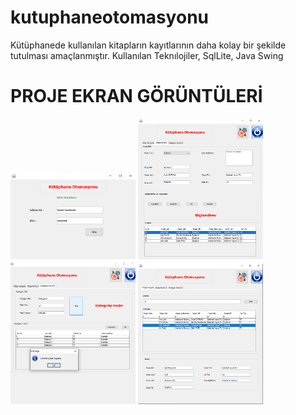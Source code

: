 # kutuphaneotomasyonu
Kütüphanede kullanılan kitapların kayıtlarının daha kolay bir şekilde tutulması amaçlanmıştır.
Kullanılan Teknılojiler, SqlLite, Java Swing

# PROJE EKRAN GÖRÜNTÜLERİ
<p>
  
<a href="https://github.com/AylinBatman/kutuphaneotomasyonu/blob/master/img/giri%C5%9F.PNG" target="_blank">
<img src="https://github.com/AylinBatman/kutuphaneotomasyonu/blob/master/img/giri%C5%9F.PNG" width="200" style="max-width:100%;"></a>

<a href="https://github.com/AylinBatman/kutuphaneotomasyonu/blob/master/img/kitap%20kontrol.PNG" target="_blank">
<img src="https://github.com/AylinBatman/kutuphaneotomasyonu/blob/master/img/kitap%20kontrol.PNG" width="200" style="max-width:100%;"></a>

<a href="https://https://github.com/AylinBatman/kutuphaneotomasyonu/blob/master/img/kategori%20kontrol.PNG" target="_blank">
<img src="https://github.com/AylinBatman/kutuphaneotomasyonu/blob/master/img/kategori%20kontrol.PNG" width="200" style="max-width:100%;"></a>

<a href="https://github.com/AylinBatman/kutuphaneotomasyonu/blob/master/img/kitap%20sorgulama.PNG" target="_blank">
<img src="https://github.com/AylinBatman/kutuphaneotomasyonu/blob/master/img/kitap%20sorgulama.PNG" width="200" style="max-width:100%;"></a>
